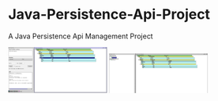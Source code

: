 # Java-Persistence-Api-Project
A Java Persistence Api Management Project 

<div class="row">
  <img src="1.JPG" width="200px">
  <img src="2.JPG" width="200px">
<div>
